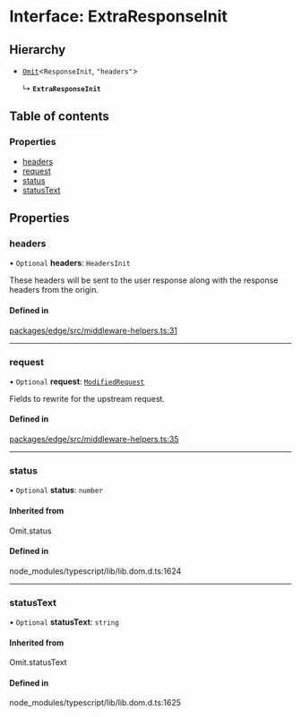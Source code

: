 # Interface: ExtraResponseInit

## Hierarchy

- [`Omit`](https://www.typescriptlang.org/docs/handbook/utility-types.html#omittype-keys)<`ResponseInit`, `"headers"`\>

  ↳ **`ExtraResponseInit`**

## Table of contents

### Properties

- [headers](ExtraResponseInit.md#headers)
- [request](ExtraResponseInit.md#request)
- [status](ExtraResponseInit.md#status)
- [statusText](ExtraResponseInit.md#statustext)

## Properties

### headers

• `Optional` **headers**: `HeadersInit`

These headers will be sent to the user response
along with the response headers from the origin.

#### Defined in

[packages/edge/src/middleware-helpers.ts:31](https://github.com/khulnasoft/devship/blob/main/packages/edge/src/middleware-helpers.ts#L31)

---

### request

• `Optional` **request**: [`ModifiedRequest`](ModifiedRequest.md)

Fields to rewrite for the upstream request.

#### Defined in

[packages/edge/src/middleware-helpers.ts:35](https://github.com/khulnasoft/devship/blob/main/packages/edge/src/middleware-helpers.ts#L35)

---

### status

• `Optional` **status**: `number`

#### Inherited from

Omit.status

#### Defined in

node_modules/typescript/lib/lib.dom.d.ts:1624

---

### statusText

• `Optional` **statusText**: `string`

#### Inherited from

Omit.statusText

#### Defined in

node_modules/typescript/lib/lib.dom.d.ts:1625
